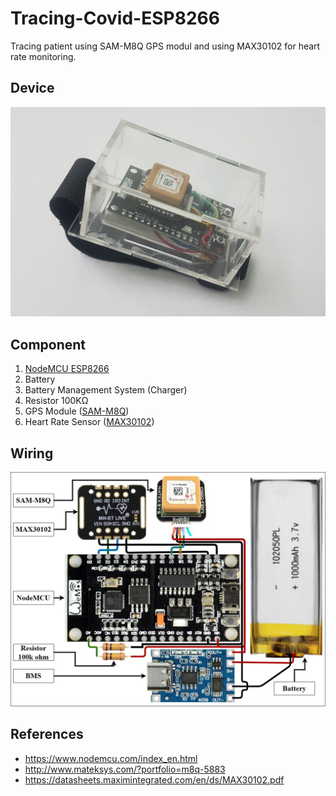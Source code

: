 # Tracing-Covid-ESP8266
Tracing patient using SAM-M8Q GPS modul and using MAX30102 for heart rate monitoring.

## Device
![Alt text](media/Device.jpg "Device")

## Component
1. [NodeMCU ESP8266](https://www.nodemcu.com/index_en.html)
2. Battery
3. Battery Management System (Charger)
4. Resistor 100KΩ
5. GPS Module ([SAM-M8Q](http://www.mateksys.com/?portfolio=m8q-5883))
6. Heart Rate Sensor ([MAX30102](https://datasheets.maximintegrated.com/en/ds/MAX30102.pdf))

## Wiring
![Alt text](media/Wiring.jpg "Wiring")

## References
- https://www.nodemcu.com/index_en.html  
- http://www.mateksys.com/?portfolio=m8q-5883
- https://datasheets.maximintegrated.com/en/ds/MAX30102.pdf